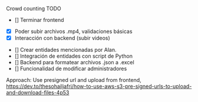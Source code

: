 Crowd counting TODO

- [] Terminar frontend
- [x] Poder subir archivos .mp4, validaciones básicas
- [x] Interacción con backend (subir videos)
- [] Crear entidades mencionadas por Alan.
- [] Integración de entidades con script de Python
- [] Backend para formatear archivos .json a .excel
- [] Funcionalidad de modificar administradores


Approach: Use presigned url and upload from frontend, https://dev.to/thesohailjafri/how-to-use-aws-s3-pre-signed-urls-to-upload-and-download-files-4p53
